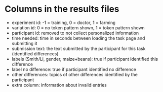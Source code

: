 # Columns in the results files

- experiment id: -1 = training, 0 = doctor, 1 = farming
- variation id: 0 = no token pattern shown, 1 = token pattern shown
- participant id: removed to not collect personalized information
- time needed: time in seconds between loading the task page and submitting it
- submission text: the text submitted by the participant for this task (identified differences)
- labels (Smith/Li, gender, maize+beans): true if participant identified this difference 
- label no difference: true if participant identified no difference
- other differences: topics of other differences identified by the participant 
- extra column: information about invalid entries
